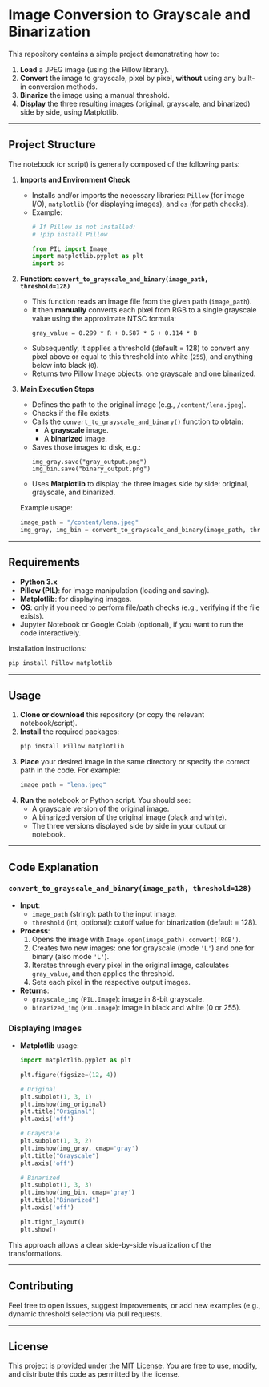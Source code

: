 # Image Conversion to Grayscale and Binarization

This repository contains a simple project demonstrating how to:

1. **Load** a JPEG image (using the Pillow library).
2. **Convert** the image to grayscale, pixel by pixel, **without** using any built-in conversion methods.
3. **Binarize** the image using a manual threshold.
4. **Display** the three resulting images (original, grayscale, and binarized) side by side, using Matplotlib.

---

## Project Structure

The notebook (or script) is generally composed of the following parts:

1. **Imports and Environment Check**
   - Installs and/or imports the necessary libraries: `Pillow` (for image I/O), `matplotlib` (for displaying images), and `os` (for path checks).
   - Example:
     ```python
     # If Pillow is not installed:
     # !pip install Pillow

     from PIL import Image
     import matplotlib.pyplot as plt
     import os
     ```

2. **Function: `convert_to_grayscale_and_binary(image_path, threshold=128)`**
   - This function reads an image file from the given path (`image_path`).
   - It then **manually** converts each pixel from RGB to a single grayscale value using the approximate NTSC formula:
     ```
     gray_value = 0.299 * R + 0.587 * G + 0.114 * B
     ```
   - Subsequently, it applies a threshold (default = 128) to convert any pixel above or equal to this threshold into white (`255`), and anything below into black (`0`).
   - Returns two Pillow Image objects: one grayscale and one binarized.

3. **Main Execution Steps**
   - Defines the path to the original image (e.g., `/content/lena.jpeg`).
   - Checks if the file exists.
   - Calls the `convert_to_grayscale_and_binary()` function to obtain:
     - A **grayscale** image.
     - A **binarized** image.
   - Saves those images to disk, e.g.:
     ```
     img_gray.save("gray_output.png")
     img_bin.save("binary_output.png")
     ```
   - Uses **Matplotlib** to display the three images side by side: original, grayscale, and binarized.

   Example usage:
   ```python
   image_path = "/content/lena.jpeg"
   img_gray, img_bin = convert_to_grayscale_and_binary(image_path, threshold=128)
   ```

---

## Requirements

- **Python 3.x**
- **Pillow (PIL)**: for image manipulation (loading and saving).
- **Matplotlib**: for displaying images.
- **OS**: only if you need to perform file/path checks (e.g., verifying if the file exists).
- Jupyter Notebook or Google Colab (optional), if you want to run the code interactively.

Installation instructions:
```bash
pip install Pillow matplotlib
```

---

## Usage

1. **Clone or download** this repository (or copy the relevant notebook/script).
2. **Install** the required packages:
   ```bash
   pip install Pillow matplotlib
   ```
3. **Place** your desired image in the same directory or specify the correct path in the code. For example:
   ```python
   image_path = "lena.jpeg"
   ```
4. **Run** the notebook or Python script. You should see:
   - A grayscale version of the original image.
   - A binarized version of the original image (black and white).
   - The three versions displayed side by side in your output or notebook.

---

## Code Explanation

### `convert_to_grayscale_and_binary(image_path, threshold=128)`

- **Input**: 
  - `image_path` (string): path to the input image.
  - `threshold` (int, optional): cutoff value for binarization (default = 128).
- **Process**:
  1. Opens the image with `Image.open(image_path).convert('RGB')`.
  2. Creates two new images: one for grayscale (mode `'L'`) and one for binary (also mode `'L'`).
  3. Iterates through every pixel in the original image, calculates `gray_value`, and then applies the threshold.
  4. Sets each pixel in the respective output images.
- **Returns**:
  - `grayscale_img` (`PIL.Image`): image in 8-bit grayscale.
  - `binarized_img` (`PIL.Image`): image in black and white (0 or 255).

### Displaying Images

- **Matplotlib** usage:
  ```python
  import matplotlib.pyplot as plt

  plt.figure(figsize=(12, 4))

  # Original
  plt.subplot(1, 3, 1)
  plt.imshow(img_original)
  plt.title("Original")
  plt.axis('off')

  # Grayscale
  plt.subplot(1, 3, 2)
  plt.imshow(img_gray, cmap='gray')
  plt.title("Grayscale")
  plt.axis('off')

  # Binarized
  plt.subplot(1, 3, 3)
  plt.imshow(img_bin, cmap='gray')
  plt.title("Binarized")
  plt.axis('off')

  plt.tight_layout()
  plt.show()
  ```

This approach allows a clear side-by-side visualization of the transformations.

---

## Contributing

Feel free to open issues, suggest improvements, or add new examples (e.g., dynamic threshold selection) via pull requests.

---

## License

This project is provided under the [MIT License](https://opensource.org/licenses/MIT). You are free to use, modify, and distribute this code as permitted by the license.
```
